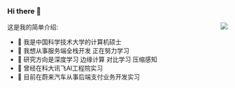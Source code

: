 ### Hi there 👋

这是我的简单介绍:<img align="right" src="https://github-readme-stats.vercel.app/api?username=LuZhouShiLi&show_icons=true">

- 🔭 我是中国科学技术大学的计算机硕士
- 🌱 我想从事服务端全栈开发 正在努力学习
- 👯 研究方向是深度学习 边缘计算 对比学习 压缩感知
- 👋 曾经在科大讯飞AI工程院实习
- 🤝 目前在蔚来汽车从事后端支付业务开发实习



